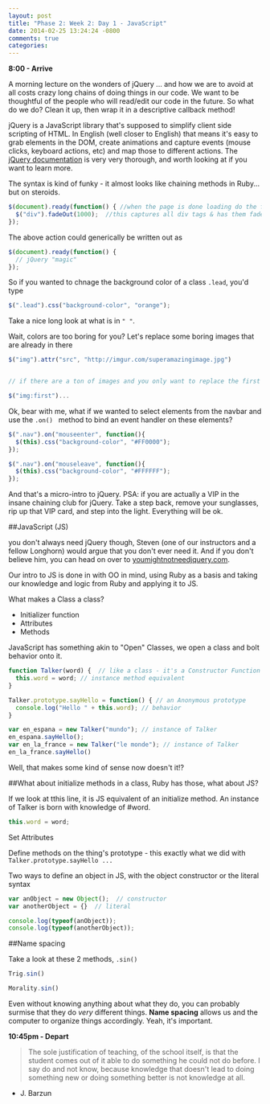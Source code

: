 ```yaml
---
layout: post
title: "Phase 2: Week 2: Day 1 - JavaScript"
date: 2014-02-25 13:24:24 -0800
comments: true
categories: 
---
```


**8:00 - Arrive**

A morning lecture on the wonders of jQuery ... and how we are to avoid at all costs crazy long chains of doing things in our code. We want to be thoughtful of the people who will read/edit our code in the future. So what do we do? Clean it up, then wrap it in a descriptive callback method!

jQuery is a JavaScript library that's supposed to simplify client side scripting of HTML. In English (well closer to English) that means it's easy to grab elements in the DOM, create animations and capture events (mouse clicks, keyboard actions, etc) and map those to different actions.  The [jQuery documentation](http://api.jquery.com/) is very very thorough, and worth looking at if you want to learn more.

The syntax is kind of funky - it almost looks like chaining methods in Ruby... but on steroids.  

```javascript
$(document).ready(function() { //when the page is done loading do the function
  $("div").fadeOut(1000);  //this captures all div tags & has them fade out, 1000 is time in milliseconds
});
```

The above action could generically be written out as

```javascript
$(document).ready(function() {
  // jQuery "magic"
});
```
So if you wanted to chnage the background color of a class `.lead`, you'd type

```javascript
$(".lead").css("background-color", "orange");
```
Take a nice long look at what is in `" "`.

Wait, colors are too boring for you? Let's replace some boring images that are already in there

```javascript
$("img").attr("src", "http://imgur.com/superamazingimage.jpg")


// if there are a ton of images and you only want to replace the first one

$("img:first")...
```

Ok, bear with me, what if we wanted to select elements from the navbar and use the `.on() ` method to bind an event handler on these elements?

```javascript
$(".nav").on("mouseenter", function(){
  $(this).css("background-color", "#FF0000");
});

$(".nav").on("mouseleave", function(){
  $(this).css("background-color", "#FFFFFF");
});
```

And that's a micro-intro to jQuery. PSA: if you are actually a VIP in the insane chaining club for jQuery. Take a step back, remove your sunglasses, rip up that VIP card, and step into the light. Everything will be ok.



##JavaScript (JS)

you don't always need jQuery though, Steven (one of our instructors and a fellow Longhorn) would argue that you don't ever need it.  And if you don't believe him, you can head on over to [youmightnotneedjquery.com](http://youmightnotneedjquery.com).

Our intro to JS is done in with OO in mind, using Ruby as a basis and taking our knowledge and logic from Ruby and applying it to JS.

What makes a Class a class?  

* Initializer function
* Attributes
* Methods

JavaScript has something akin to "Open" Classes, we open a class and bolt behavior onto it.

```javascript
function Talker(word) {  // like a class - it's a Constructor Function
  this.word = word; // instance method equivalent
}

Talker.prototype.sayHello = function() { // an Anonymous prototype
  console.log("Hello " + this.word); // behavior
}

var en_espana = new Talker("mundo"); // instance of Talker
en_espana.sayHello();
var en_la_france = new Talker("le monde"); // instance of Talker
en_la_france.sayHello()
```

Well, that makes some kind of sense now doesn't it!? 

##What about initialize methods in a class, Ruby has those, what about JS?

If we look at tthis line, it is JS equivalent of an initialize method.  An instance of Talker is born with knowledge of #word.

```javascript
this.word = word;
```

Set Attributes

Define methods on the thing's prototype - this exactly what we did with `Talker.prototype.sayHello ...`


Two ways to define an object in JS, with the object constructor or the literal syntax

```javascript
var anObject = new Object();  // constructor
var anotherObject = {}  // literal

console.log(typeof(anObject));
console.log(typeof(anotherObject));
```

##Name spacing

Take a look at these 2 methods, `.sin()`

```javascript
Trig.sin()

Morality.sin()
```
Even without knowing anything about what they do, you can probably surmise that they do *very* different things. **Name spacing** allows us and the computer to organize things accordingly.  Yeah, it's important.


**10:45pm - Depart**

>The sole justification of teaching, of the school itself, is that the student comes out of it able to do something he could not do before. I say do and not know, because knowledge that doesn't lead to doing something new or doing something better is not knowledge at all.  
- J. Barzun